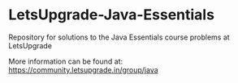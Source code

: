 # LetsUpgrade-Java-Essentials
Repository for solutions to the Java Essentials course problems at LetsUpgrade

More information can be found at: https://community.letsupgrade.in/group/java


